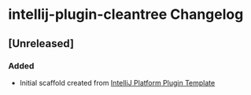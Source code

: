 <!-- Keep a Changelog guide -> https://keepachangelog.com -->

# intellij-plugin-cleantree Changelog

## [Unreleased]
### Added
- Initial scaffold created from [IntelliJ Platform Plugin Template](https://github.com/JetBrains/intellij-platform-plugin-template)
